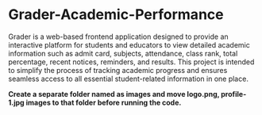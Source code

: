 # Grader-Academic-Performance
Grader is a web-based frontend application designed to provide an interactive platform for students and educators to view detailed academic information such as admit card, subjects, attendance, class rank, total percentage, recent notices, reminders, and results. This project is intended to simplify the process of tracking academic progress and ensures seamless access to all essential student-related information in one place.

**Create a separate folder named as images and move logo.png, profile-1.jpg images to that folder before running the code.**
